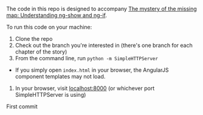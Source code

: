 The code in this repo is designed to accompany [The mystery of the missing map: Understanding ng-show and ng-if](https://medium.com/p/f3c78d04d338).

To run this code on your machine:
1. Clone the repo
1. Check out the branch you're interested in (there's one branch for each chapter of the story)
1. From the command line, run `python -m SimpleHTTPServer`
  * If you simply open `index.html` in your browser, the AngularJS component templates may not load.
1. In your browser, visit [localhost:8000](http://localhost:8000/) (or whichever port SimpleHTTPServer is using)

First commit
